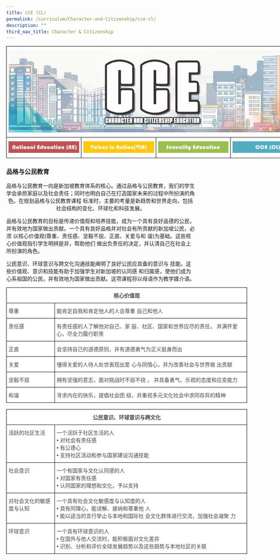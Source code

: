 ```yaml
---
title: CCE (CL)
permalink: /curriculum/Character-and-Citizenship/cce-cl/
description: ""
third_nav_title: Character & Citizenship
---
```

<style type="text/css">
.tg  {border-collapse:collapse;border-spacing:0;margin:0px auto;}
.tg td{border-color:black;border-style:solid;border-width:1px;font-family:Arial, sans-serif;font-size:14px;
  overflow:hidden;padding:10px 5px;word-break:normal;}
.tg th{border-color:black;border-style:solid;border-width:1px;font-family:Arial, sans-serif;font-size:14px;
  font-weight:normal;overflow:hidden;padding:10px 5px;word-break:normal;}
.tg .tg-0lax{text-align:left;vertical-align:top}
</style>
<table class="tg" style="undefined;table-layout: fixed; width: 800px">
<colgroup>
<col style="width: 200px">
<col style="width: 200px">
<col style="width: 200px">
<col style="width: 200px">
</colgroup>
<tbody>
  <tr>
    <td class="tg-0lax" colspan="4"><img src="/images/ATS_CCE.jpeg" 
     style="width:100%"></td>
  </tr>
  <tr>
    <td class="tg-0lax"><a href = "/curriculum/Character-and-Citizenship/national-education/" target = "_self"> 
          <img src="/images/NE.jpeg" 
     style="width:100%"></a></td>
    <td class="tg-0lax"><a href = "/curriculum/Character-and-Citizenship/via/" target = "_self"> 
          <img src="/images/VIA.jpeg" 
     style="width:100%"></a></td>
    <td class="tg-0lax"><a href = "/curriculum/Character-and-Citizenship/sexuality-education/" target = "_self"> 
          <img src="/images/SE.jpeg" 
     style="width:100%"></a></td>
    <td class="tg-0lax"><a href = "/curriculum/Character-and-Citizenship/cce-cl/" target = "_self"> 
          <img src="/images/CCECL.jpeg" 
     style="width:100%"></a></td>
  </tr>
</tbody>
</table>

### 品格与公民教育

<center>品格与公民教育一向是新加坡教育体系的核心。通过品格与公民教育，我们的学生学会承担家庭以及社会责任；同时也明白自己在打造国家未来的过程中所扮演的角色。在规划品格与公民教育课程 标准时，主要的考量是新趋势和世界走向，包括社会结构的变化、环球化和科技发展。</center>

品格与公民教育的目标是传递价值观和培养技能，成为一个具有良好品德的公民，并有效地为国家做出贡献。一个具有良好品格并对社会有所贡献的新加坡公民，必须 以核心价值观(尊重、责任感、坚毅不屈、正直、关爱与和 谐)为基础。这些核心价值观指引学生明辨是非，帮助他们 做出负责任的决定，并认清自己在社会上所扮演的角色。

公民意识、环球意识与跨文化沟通技能阐明了良好公民应具备的意识与 技能。这些价值观、意识和技能有助于加强学生对新加坡的认同感 和归属感，使他们成为心系祖国的公民，并有效地为国家做出贡献。这项课程将以母语作为教学媒介语。

<style type="text/css">
.tg  {border-collapse:collapse;border-spacing:0;margin:0px auto;}
.tg td{border-color:black;border-style:solid;border-width:1px;font-family:Arial, sans-serif;font-size:14px;
  overflow:hidden;padding:10px 5px;word-break:normal;}
.tg th{border-color:black;border-style:solid;border-width:1px;font-family:Arial, sans-serif;font-size:14px;
  font-weight:normal;overflow:hidden;padding:10px 5px;word-break:normal;}
.tg .tg-fwnj{background-color:#FFF;color:#454545;text-align:left;vertical-align:top}
.tg .tg-2fwu{background-color:#FFF;color:#454545;font-weight:bold;text-align:center;vertical-align:top}
</style>
<table class="tg" style="undefined;table-layout: fixed; width: 644px">
<colgroup>
<col style="width: 129px">
<col style="width: 515px">
</colgroup>
<tbody>
  <tr>
    <td class="tg-2fwu" colspan="2">核心价值观</td>
  </tr>
  <tr>
    <td class="tg-fwnj">尊重</td>
    <td class="tg-fwnj">能肯定自我和肯定他人的人会尊重 自己和他人</td>
  </tr>
  <tr>
    <td class="tg-fwnj">责任感</td>
    <td class="tg-fwnj">有责任感的人了解他对自己、家 庭、社区、国家和世界应尽的责任， 并满怀爱心，尽全力履行职责</td>
  </tr>
  <tr>
    <td class="tg-fwnj">正直</td>
    <td class="tg-fwnj">会坚持自己的道德原则，并有道德勇气为正义挺身而出</td>
  </tr>
  <tr>
    <td class="tg-fwnj">关爱</td>
    <td class="tg-fwnj">懂得关爱的人待人处世表现出爱 心与同情心，并为改善社会与世界做 出贡献</td>
  </tr>
  <tr>
    <td class="tg-fwnj">坚毅不屈</td>
    <td class="tg-fwnj">拥有坚强的意志，面对挑战时不屈不挠 ， 并具备勇气、乐观的态度和应变能力</td>
  </tr>
  <tr>
    <td class="tg-fwnj">和谐</td>
    <td class="tg-fwnj">寻求内在的快乐，提倡社会团 结，并重视多元文化社会中求同存异的精神</td>
  </tr>
</tbody>
</table>

<br>

<style type="text/css">
.tg  {border-collapse:collapse;border-spacing:0;margin:0px auto;}
.tg td{border-color:black;border-style:solid;border-width:1px;font-family:Arial, sans-serif;font-size:14px;
  overflow:hidden;padding:10px 5px;word-break:normal;}
.tg th{border-color:black;border-style:solid;border-width:1px;font-family:Arial, sans-serif;font-size:14px;
  font-weight:normal;overflow:hidden;padding:10px 5px;word-break:normal;}
.tg .tg-fwnj{background-color:#FFF;color:#454545;text-align:left;vertical-align:top}
.tg .tg-2fwu{background-color:#FFF;color:#454545;font-weight:bold;text-align:center;vertical-align:top}
</style>
<table class="tg" style="undefined;table-layout: fixed; width: 644px">
<colgroup>
<col style="width: 129px">
<col style="width: 515px">
</colgroup>
<tbody>
  <tr>
    <td class="tg-2fwu" colspan="2">公民意识、环球意识与跨文化</td>
  </tr>
  <tr>
    <td class="tg-fwnj">活跃的社区生活</td>
    <td class="tg-fwnj">一个活跃于社区生活的人<br>• 对社会有责任感 <br>• 有公德心 <br>• 支持社区活动和参与国家建设沟通技能<br></td>
  </tr>
  <tr>
    <td class="tg-fwnj">社会意识</td>
    <td class="tg-fwnj">一个有国家与文化认同感的人 <br>• 对国家有责任感 <br>• 认同国家的理想和文化，予以支持<br></td>
  </tr>
  <tr>
    <td class="tg-fwnj">对社会文化的敏感度与认知 </td>
    <td class="tg-fwnj">一个具有社会文化敏感度与认知度的人<br>• 具有同理心，能谅解、接纳和尊重他 人 <br>• 能以适当的言行举止与本地和国际社 会文化群体进行交流，加强社会凝聚 力<br></td>
  </tr>
  <tr>
    <td class="tg-fwnj">环球意识 <br></td>
    <td class="tg-fwnj">一个具有环球意识的人 <br>• 在国外与他人交流时，能积极面对文化差异<br>• 识别、分析和评价全球发展趋势以及这些趋势与本地社区的关联</td>
  </tr>
</tbody>
</table>